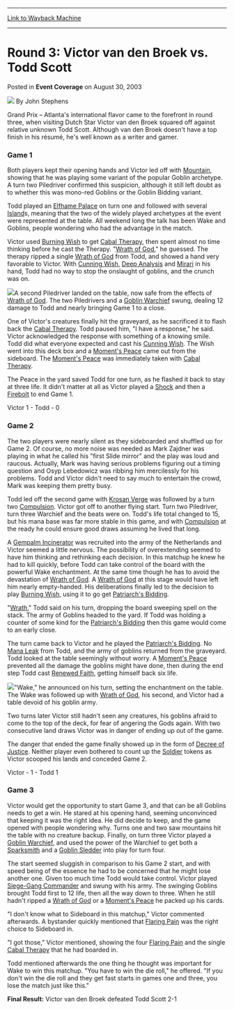 
---
[Link to Wayback Machine](https://web.archive.org/web/20171031153615/https://magic.wizards.com/en/articles/archive/event-coverage/round-3-victor-van-den-broek-vs-todd-scott-2003-08-30)

[_metadata_:author]:- "John Stephens"
[_metadata_:description]:- "Grand Prix – Atlanta's international flavor came to the forefront in round three, when visiting Dutch Star Victor van den Broek squared off against relative unknown Todd Scott. Although van den Broek doesn't have a top finish in his résumé, he's well known as a writer and gamer."
[_metadata_:generator]:- "Drupal 7 (http://drupal.org)"
[_metadata_:node]:- "771381"
[_metadata_:publish_date]:- "2003-08-30"
[_metadata_:source]:- "div-main-content"
[_metadata_:title]:- "Round 3: Victor van den Broek vs. Todd Scott"
[_metadata_:wayback_capture_timestamp]:- "2017-10-31 15:36:15"
[_metadata_:wayback_raw_url]:- "https://web.archive.org/web/20171031153615id_/https://magic.wizards.com/en/articles/archive/event-coverage/round-3-victor-van-den-broek-vs-todd-scott-2003-08-30"
[_metadata_:wayback_url]:- "https://magic.wizards.com/en/articles/archive/event-coverage/round-3-victor-van-den-broek-vs-todd-scott-2003-08-30"
---


Round 3: Victor van den Broek vs. Todd Scott
============================================



 Posted in **Event Coverage**
 on August 30, 2003 






![](https://media.magic.wizards.com/styles/auth_small/public/generic-avatar-150_595.png)
By John Stephens











Grand Prix – Atlanta's international flavor came to the forefront in round three, when visiting Dutch Star Victor van den Broek squared off against relative unknown Todd Scott. Although van den Broek doesn't have a top finish in his résumé, he's well known as a writer and gamer. 

### Game 1

Both players kept their opening hands and Victor led off with [Mountain](http://gatherer.wizards.com/Pages/Card/Details.aspx?name=Mountain), showing that he was playing some variant of the popular Goblin archetype. A turn two Piledriver confirmed this suspicion, although it still left doubt as to whether this was mono-red Goblins or the Goblin Bidding variant.

Todd played an [Elfhame Palace](http://gatherer.wizards.com/Pages/Card/Details.aspx?name=Elfhame+Palace) on turn one and followed with several [Island](http://gatherer.wizards.com/Pages/Card/Details.aspx?name=Island)s, meaning that the two of the widely played archetypes at the event were represented at the table. All weekend long the talk has been Wake and Goblins, people wondering who had the advantage in the match. 

Victor used [Burning Wish](http://gatherer.wizards.com/Pages/Card/Details.aspx?name=Burning+Wish) to get [Cabal Therapy](http://gatherer.wizards.com/Pages/Card/Details.aspx?name=Cabal+Therapy), then spent almost no time thinking before he cast the Therapy. "[Wrath of God](http://gatherer.wizards.com/Pages/Card/Details.aspx?name=Wrath+of+God)," he guessed. The therapy ripped a single [Wrath of God](http://gatherer.wizards.com/Pages/Card/Details.aspx?name=Wrath+of+God) from Todd, and showed a hand very favorable to Victor. With [Cunning Wish](http://gatherer.wizards.com/Pages/Card/Details.aspx?name=Cunning+Wish), [Deep Analysis](http://gatherer.wizards.com/Pages/Card/Details.aspx?name=Deep+Analysis) and [Mirari](http://gatherer.wizards.com/Pages/Card/Details.aspx?name=Mirari) in his hand, Todd had no way to stop the onslaught of goblins, and the crunch was on.

![](https://media.magic.wizards.com/image_legacy_migration/sideboard/images/gpatl03/a964.jpg)A second Piledriver landed on the table, now safe from the effects of [Wrath of God](http://gatherer.wizards.com/Pages/Card/Details.aspx?name=Wrath+of+God). The two Piledrivers and a [Goblin Warchief](http://gatherer.wizards.com/Pages/Card/Details.aspx?name=Goblin+Warchief) swung, dealing 12 damage to Todd and nearly bringing Game 1 to a close.

One of Victor's creatures finally hit the graveyard, as he sacrificed it to flash back the [Cabal Therapy](http://gatherer.wizards.com/Pages/Card/Details.aspx?name=Cabal+Therapy). Todd paused him, "I have a response," he said. Victor acknowledged the response with something of a knowing smile. Todd did what everyone expected and cast his [Cunning Wish](http://gatherer.wizards.com/Pages/Card/Details.aspx?name=Cunning+Wish). The Wish went into this deck box and a [Moment's Peace](http://gatherer.wizards.com/Pages/Card/Details.aspx?name=Moment%27s+Peace) came out from the sideboard. The [Moment's Peace](http://gatherer.wizards.com/Pages/Card/Details.aspx?name=Moment%27s+Peace) was immediately taken with [Cabal Therapy](http://gatherer.wizards.com/Pages/Card/Details.aspx?name=Cabal+Therapy).

The Peace in the yard saved Todd for one turn, as he flashed it back to stay at three life. It didn't matter at all as Victor played a [Shock](http://gatherer.wizards.com/Pages/Card/Details.aspx?name=Shock) and then a [Firebolt](http://gatherer.wizards.com/Pages/Card/Details.aspx?name=Firebolt) to end Game 1.

Victor 1 - Todd - 0

### Game 2

The two players were nearly silent as they sideboarded and shuffled up for Game 2. Of course, no more noise was needed as Mark Zajdner was playing in what he called his "first Slide mirror" and the play was loud and raucous. Actually, Mark was having serious problems figuring out a timing question and Osyp Lebedowicz was ribbing him mercilessly for his problems. Todd and Victor didn't need to say much to entertain the crowd, Mark was keeping them pretty busy.

Todd led off the second game with [Krosan Verge](http://gatherer.wizards.com/Pages/Card/Details.aspx?name=Krosan+Verge) was followed by a turn two [Compulsion](http://gatherer.wizards.com/Pages/Card/Details.aspx?name=Compulsion). Victor got off to another flying start. Turn two Piledriver, turn three Warchief and the beats were on. Todd's life total changed to 15, but his mana base was far more stable in this game, and with [Compulsion](http://gatherer.wizards.com/Pages/Card/Details.aspx?name=Compulsion) at the ready he could ensure good draws assuming he lived that long.

A [Gempalm Incinerator](http://gatherer.wizards.com/Pages/Card/Details.aspx?name=Gempalm+Incinerator) was recruited into the army of the Netherlands and Victor seemed a little nervous. The possibility of overextending seemed to have him thinking and rethinking each decision. In this matchup he knew he had to kill quickly, before Todd can take control of the board with the powerful Wake enchantment. At the same time though he has to avoid the devastation of [Wrath of God](http://gatherer.wizards.com/Pages/Card/Details.aspx?name=Wrath+of+God). A [Wrath of God](http://gatherer.wizards.com/Pages/Card/Details.aspx?name=Wrath+of+God) at this stage would have left him nearly empty-handed. His deliberations finally led to the decision to play [Burning Wish](http://gatherer.wizards.com/Pages/Card/Details.aspx?name=Burning+Wish), using it to go get [Patriarch's Bidding](http://gatherer.wizards.com/Pages/Card/Details.aspx?name=Patriarch%27s+Bidding). 

"[Wrath](http://gatherer.wizards.com/Pages/Card/Details.aspx?name=Wrath)," Todd said on his turn, dropping the board sweeping spell on the stack. The army of Goblins headed to the yard. If Todd was holding a counter of some kind for the [Patriarch's Bidding](http://gatherer.wizards.com/Pages/Card/Details.aspx?name=Patriarch%27s+Bidding) then this game would come to an early close.

The turn came back to Victor and he played the [Patriarch's Bidding](http://gatherer.wizards.com/Pages/Card/Details.aspx?name=Patriarch%27s+Bidding). No [Mana Leak](http://gatherer.wizards.com/Pages/Card/Details.aspx?name=Mana+Leak) from Todd, and the army of goblins returned from the graveyard. Todd looked at the table seemingly without worry. A [Moment's Peace](http://gatherer.wizards.com/Pages/Card/Details.aspx?name=Moment%27s+Peace) prevented all the damage the goblins might have done, then during the end step Todd cast [Renewed Faith](http://gatherer.wizards.com/Pages/Card/Details.aspx?name=Renewed+Faith), getting himself back six life.

![](https://media.magic.wizards.com/image_legacy_migration/sideboard/images/gpatl03/a965.jpg)"Wake," he announced on his turn, setting the enchantment on the table. The Wake was followed up with [Wrath of God](http://gatherer.wizards.com/Pages/Card/Details.aspx?name=Wrath+of+God), his second, and Victor had a table devoid of his goblin army. 

Two turns later Victor still hadn't seen any creatures, his goblins afraid to come to the top of the deck, for fear of angering the Gods again. With two consecutive land draws Victor was in danger of ending up out of the game.

The danger that ended the game finally showed up in the form of [Decree of Justice](http://gatherer.wizards.com/Pages/Card/Details.aspx?name=Decree+of+Justice). Neither player even bothered to count up the [Soldier](http://gatherer.wizards.com/Pages/Card/Details.aspx?name=Soldier) tokens as Victor scooped his lands and conceded Game 2. 

Victor - 1 - Todd 1

### Game 3

Victor would get the opportunity to start Game 3, and that can be all Goblins needs to get a win. He stared at his opening hand, seeming unconvinced that keeping it was the right idea. He did decide to keep, and the game opened with people wondering why. Turns one and two saw mountains hit the table with no creature backup. Finally, on turn three Victor played a [Goblin Warchief](http://gatherer.wizards.com/Pages/Card/Details.aspx?name=Goblin+Warchief), and used the power of the Warchief to get both a [Sparksmith](http://gatherer.wizards.com/Pages/Card/Details.aspx?name=Sparksmith) and a [Goblin Sledder](http://gatherer.wizards.com/Pages/Card/Details.aspx?name=Goblin+Sledder) into play for turn four. 

The start seemed sluggish in comparison to his Game 2 start, and with speed being of the essence he had to be concerned that he might lose another one. Given too much time Todd would take control. Victor played [Siege-Gang Commander](http://gatherer.wizards.com/Pages/Card/Details.aspx?name=Siege-Gang+Commander) and swung with his army. The swinging Goblins brought Todd first to 12 life, then all the way down to three. When he still hadn't ripped a [Wrath of God](http://gatherer.wizards.com/Pages/Card/Details.aspx?name=Wrath+of+God) or a [Moment's Peace](http://gatherer.wizards.com/Pages/Card/Details.aspx?name=Moment%27s+Peace) he packed up his cards.

"I don't know what to Sideboard in this matchup," Victor commented afterwards. A bystander quickly mentioned that [Flaring Pain](http://gatherer.wizards.com/Pages/Card/Details.aspx?name=Flaring+Pain) was the right choice to Sideboard in. 

"I got those," Victor mentioned, showing the four [Flaring Pain](http://gatherer.wizards.com/Pages/Card/Details.aspx?name=Flaring+Pain) and the single [Cabal Therapy](http://gatherer.wizards.com/Pages/Card/Details.aspx?name=Cabal+Therapy) that he had boarded in. 

Todd mentioned afterwards the one thing he thought was important for Wake to win this matchup. "You have to win the die roll," he offered. "If you don't win the die roll and they get fast starts in games one and three, you lose the match just like this."

**Final Result:** Victor van den Broek defeated Todd Scott 2-1







